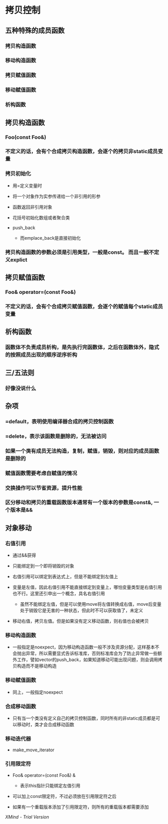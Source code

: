 # 拷贝控制

## 五种特殊的成员函数

### 拷贝构造函数

### 移动构造函数

### 拷贝赋值函数

### 移动赋值函数

### 析构函数

## 拷贝构造函数

### Foo(const Foo&)

### 不定义的话，会有个合成拷贝构造函数，会逐个的拷贝非static成员变量

### 拷贝初始化

- 用=定义变量时
- 将一个对象作为实参传递给一个非引用的形参
- 函数返回非引用对象
- 花括号初始化数组或者聚合类
- push_back

	- 而emplace_back是直接初始化

### 拷贝构造函数的参数必须是引用类型，一般是const。 而且一般不定义explict

## 拷贝赋值函数

### Foo& operator=(const Foo&)

### 不定义的话，会有个合成拷贝赋值函数，会逐个的赋值每个static成员变量

## 析构函数

### 函数体不负责成员析构，是先执行完函数体，之后在函数体外，隐式的按照成员出现的顺序逆序析构

## 三/五法则

### 好像没说什么

## 杂项

### =default，表明使用编译器合成的拷贝控制函数

### =delete，表示该函数是删除的，无法被访问

### 如果一个类有成员无法构造，复制，赋值，销毁，则对应的成员函数是删除的

### 赋值函数需要考虑自赋值的情况

### 交换操作可以节省资源，提升性能

### 区分移动和拷贝的重载函数版本通常有一个版本的参数是const&, 一个版本是&& 

## 对象移动

### 右值引用

- 通过&&获得
- 只能绑定到一个即将销毁的对象
- 右值引用可以绑定到表达式上，但是不能绑定到左值上
- 变量是左值，因此右值引用不能直接绑定到变量上，哪怕变量类型是右值引用也不行。这里还引申出一个概念，具名右值引用

	- 虽然不能绑定左值，但是可以使用move将左值转换成右值，move后变量处于销毁它是无害的一种状态，但此时不可以获取值了，未定义

- 移动右值，拷贝左值。但是如果没有定义移动函数，则右值也会被拷贝

### 移动构造函数

- 一般指定是noexpect，因为移动构造函数一般不涉及资源分配，这样基本不会抛出异常，所以需要显式告诉标准库，否则标准库会为了防止异常做一些额外工作，譬如vector的push_back，如果知道移动可能出现问题，则会调用拷贝构造而不是移动构造

### 移动赋值函数

- 同上，一般指定noexpect

### 合成移动函数

- 只有当一个类没有定义自己的拷贝控制函数，同时所有的非static成员都是可以移动时，类才会合成移动函数

### 移动迭代器

- make_move_iterator

### 引用限定符

- Foo& operator=(const Foo&) &

	- 表示this指针只能绑定左值引用

- 可以加上const限定符，不过必须放在引用限定符之后
- 如果有一个重载版本添加了引用限定符，则所有的重载版本都需要添加

*XMind - Trial Version*